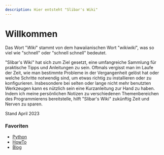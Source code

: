 ```yaml
---
description: Hier entsteht "Slibar's Wiki"
---
```


# Willkommen

Das Wort "_Wiki_" stammt von dem hawaiianischen Wort "_wikiwiki_", was so viel wie "schnell" oder "schnell schnell" bedeutet.&#x20;

"Slibar's Wiki" hat sich zum Ziel gesetzt, eine umfangreiche Sammlung für praktische Tipps und Anleitungen zu sein. Oftmals vergisst man im Laufe der Zeit, wie man bestimmte Probleme in der Vergangenheit gelöst hat oder welche Schritte notwendig sind, um etwas richtig zu installieren oder zu konfigurieren. Insbesondere bei selten oder lange nicht mehr benutzten Werkzeugen kann es nützlich sein eine Kurzanleitung zur Hand zu haben. Indem ich meine persönlichen Notizen zu verschiedenen Themenbereichen des Programmierens bereitstelle, hilft "Slibar's Wiki" zukünftig Zeit und Nerven zu sparen.

Stand April 2023

### Favoriten

* [Python](http://localhost:5000/s/WJOfbckALi4ugKAV5ZN1/ "mention")
* [HowTo](http://localhost:5000/s/0ag80rNRts0sER0GSIwc/ "mention")
* [Blog](http://localhost:5000/s/sMelc4YaT6refCBMRQBM/ "mention")
